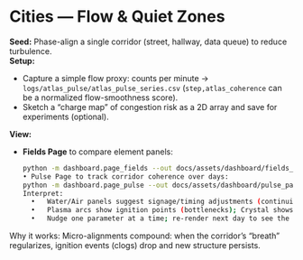 # Cities — Flow & Quiet Zones

**Seed:** Phase-align a single corridor (street, hallway, data queue) to reduce turbulence.  
**Setup:**
- Capture a simple flow proxy: counts per minute → `logs/atlas_pulse/atlas_pulse_series.csv`
  (`step,atlas_coherence` can be a normalized flow-smoothness score).
- Sketch a “charge map” of congestion risk as a 2D array and save for experiments (optional).

**View:**
- **Fields Page** to compare element panels:  
  ```bash
  python -m dashboard.page_fields --out docs/assets/dashboard/fields_page.png
  •	Pulse Page to track corridor coherence over days:
  python -m dashboard.page_pulse --out docs/assets/dashboard/pulse_page.png
  Interpret:
	•	Water/Air panels suggest signage/timing adjustments (continuity vs diffusion).
	•	Plasma arcs show ignition points (bottlenecks); Crystal shows stabilization (new patterns).
	•	Nudge one parameter at a time; re-render next day to see the effect.

Why it works:
Micro-alignments compound: when the corridor’s “breath” regularizes, ignition events (clogs) drop and new structure persists.
